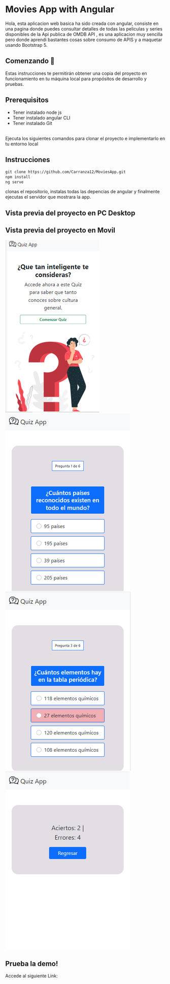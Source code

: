 # Movies App with Angular

Hola, esta aplicacion web basica ha sido creada con angular, consiste en una pagina donde puedes consultar detalles de todas las peliculas y series disponibles de la Api publica de OMDB API , es una aplicacion muy sencilla pero donde aprendi bastantes cosas sobre consumo de APIS y a maquetar usando Bootstrap 5.


## Comenzando 🚀
Estas instrucciones te permitirán obtener una copia del proyecto en funcionamiento en tu máquina local para propósitos de desarrollo y pruebas.
<br/>

## Prerequisitos
- Tener instalado node js 
- Tener instalado angular CLI
- Tener instalado Git
<br/>
Ejecuta los siguientes comandos para clonar el proyecto e implementarlo en tu entorno local

## Instrucciones
```
git clone https://github.com/Carranza12/MoviesApp.git
npm install
ng serve
```


clonas el repositorio, instalas todas las depencias de angular y finalmente ejecutas el servidor que mostrara la app.

## Vista previa del proyecto en PC Desktop


## Vista previa del proyecto en Movil 

![Vista de escritorio 1 ](https://github.com/Carranza12/QuizAppAngular/blob/develop/src/assets/screenshots/movil1.PNG)<br/>
![Vista de escritorio 2 ](https://github.com/Carranza12/QuizAppAngular/blob/develop/src/assets/screenshots/movil2.PNG) <br/>
![Vista de escritorio 3 ](https://github.com/Carranza12/QuizAppAngular/blob/develop/src/assets/screenshots/movil3.PNG) <br/>
![Vista de escritorio 4 ](https://github.com/Carranza12/QuizAppAngular/blob/develop/src/assets/screenshots/movil4.PNG)

## Prueba la demo!

Accede al siguiente Link: 
